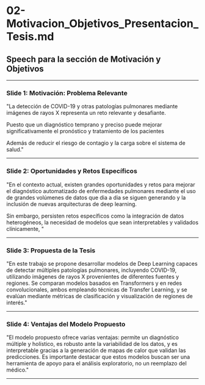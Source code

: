 # 02-Motivacion_Objetivos_Presentacion_Tesis.md

## Speech para la sección de Motivación y Objetivos

---

### Slide 1: Motivación: Problema Relevante

"La detección de COVID-19 y otras patologías pulmonares mediante imágenes de rayos X representa un reto relevante y desafiante.

Puesto que un diagnóstico temprano y preciso puede mejorar significativamente el pronóstico y tratamiento de los pacientes

Además de reducir el riesgo de contagio y la carga sobre el sistema de salud."

---

### Slide 2: Oportunidades y Retos Específicos

"En el contexto actual, existen grandes oportunidades y retos para mejorar el diagnóstico automatizado de enfermedades pulmonares
mediante el uso de grandes volúmenes de datos que dia a dia se siguen generando
y la inclusión de nuevas arquitecturas de deep learning.

Sin embargo, persisten retos específicos
como la integración de datos heterogéneos,
la necesidad de modelos que sean interpretables y validados clínicamente,
"

---

### Slide 3: Propuesta de la Tesis

"En este trabajo se propone desarrollar modelos de Deep Learning capaces de detectar múltiples patologías pulmonares, incluyendo COVID-19, utilizando imágenes de rayos X provenientes de diferentes fuentes y regiones. Se comparan modelos basados en Transformers y en redes convolucionales, ambos empleando técnicas de Transfer Learning, y se evalúan mediante métricas de clasificación y visualización de regiones de interés."

---

### Slide 4: Ventajas del Modelo Propuesto

"El modelo propuesto ofrece varias ventajas: permite un diagnóstico múltiple y holístico, es robusto ante la variabilidad de los datos, y es interpretable gracias a la generación de mapas de calor que validan las predicciones. Es importante destacar que estos modelos buscan ser una herramienta de apoyo para el análisis exploratorio, no un reemplazo del médico."

---
